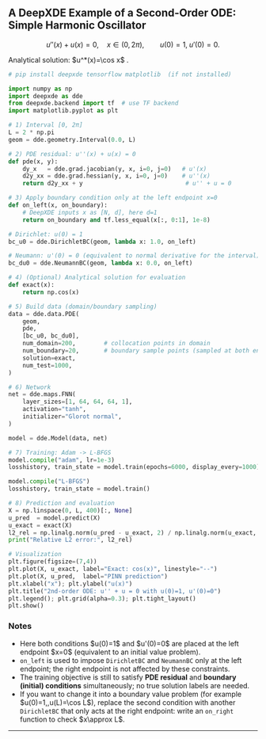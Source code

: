 
## A DeepXDE Example of a Second-Order ODE: Simple Harmonic Oscillator

$$
u''(x) + u(x) = 0,\quad x\in(0, 2\pi),\qquad
u(0)=1,\; u'(0)=0.
$$

Analytical solution: \$u^\*(x)=\cos x\$ .

```python
# pip install deepxde tensorflow matplotlib  (if not installed)

import numpy as np
import deepxde as dde
from deepxde.backend import tf  # use TF backend
import matplotlib.pyplot as plt

# 1) Interval [0, 2π]
L = 2 * np.pi
geom = dde.geometry.Interval(0.0, L)

# 2) PDE residual: u''(x) + u(x) = 0
def pde(x, y):
    dy_x   = dde.grad.jacobian(y, x, i=0, j=0)   # u'(x)
    d2y_xx = dde.grad.hessian(y, x, i=0, j=0)    # u''(x)
    return d2y_xx + y                             # u'' + u = 0

# 3) Apply boundary condition only at the left endpoint x=0
def on_left(x, on_boundary):
    # DeepXDE inputs x as [N, d], here d=1
    return on_boundary and tf.less_equal(x[:, 0:1], 1e-8)

# Dirichlet: u(0) = 1
bc_u0 = dde.DirichletBC(geom, lambda x: 1.0, on_left)

# Neumann: u'(0) = 0 (equivalent to normal derivative for the interval)
bc_du0 = dde.NeumannBC(geom, lambda x: 0.0, on_left)

# 4) (Optional) Analytical solution for evaluation
def exact(x):
    return np.cos(x)

# 5) Build data (domain/boundary sampling)
data = dde.data.PDE(
    geom,
    pde,
    [bc_u0, bc_du0],
    num_domain=200,        # collocation points in domain
    num_boundary=20,       # boundary sample points (sampled at both ends, but only effective at on_left)
    solution=exact,
    num_test=1000,
)

# 6) Network
net = dde.maps.FNN(
    layer_sizes=[1, 64, 64, 64, 1],
    activation="tanh",
    initializer="Glorot normal",
)

model = dde.Model(data, net)

# 7) Training: Adam -> L-BFGS
model.compile("adam", lr=1e-3)
losshistory, train_state = model.train(epochs=6000, display_every=1000)

model.compile("L-BFGS")
losshistory, train_state = model.train()

# 8) Prediction and evaluation
X = np.linspace(0, L, 400)[:, None]
u_pred  = model.predict(X)
u_exact = exact(X)
l2_rel = np.linalg.norm(u_pred - u_exact, 2) / np.linalg.norm(u_exact, 2)
print("Relative L2 error:", l2_rel)

# Visualization
plt.figure(figsize=(7,4))
plt.plot(X, u_exact, label="Exact: cos(x)", linestyle="--")
plt.plot(X, u_pred,  label="PINN prediction")
plt.xlabel("x"); plt.ylabel("u(x)")
plt.title("2nd-order ODE: u'' + u = 0 with u(0)=1, u'(0)=0")
plt.legend(); plt.grid(alpha=0.3); plt.tight_layout()
plt.show()
```

### Notes

* Here both conditions \$u(0)=1\$ and \$u'(0)=0\$ are placed at the left endpoint \$x=0\$ (equivalent to an initial value problem).
* `on_left` is used to impose `DirichletBC` and `NeumannBC` only at the left endpoint; the right endpoint is not affected by these constraints.
* The training objective is still to satisfy **PDE residual** and **boundary (initial) conditions** simultaneously; no true solution labels are needed.
* If you want to change it into a boundary value problem (for example \$u(0)=1,,u(L)=\cos L\$), replace the second condition with another `DirichletBC` that only acts at the right endpoint: write an `on_right` function to check \$x\approx L\$.

---


